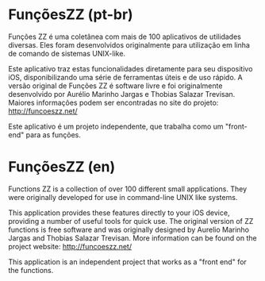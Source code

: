 <h1>
   FunçõesZZ (pt-br)
</h1>
<p>
   Funções ZZ é uma coletânea com mais de 100 aplicativos de utilidades diversas. 
   Eles foram desenvolvidos originalmente para utilização em linha de comando de sistemas UNIX-like. 

   Este aplicativo traz estas funcionalidades diretamente para seu dispositivo iOS, disponibilizando uma série de ferramentas úteis e de uso rápido. 
   A versão original de Funções ZZ é software livre e foi originalmente desenvolvido por Aurélio Marinho Jargas e Thobias Salazar Trevisan. 
   Maiores informações podem ser encontradas no site do projeto: http://funcoeszz.net/ 

   Este aplicativo é um projeto independente, que trabalha como um "front-end" para as funções.
</p>

<h1>
   FunçõesZZ (en)
</h1>
<p>
   Functions ZZ is a collection of over 100 different small applications. 
   They were originally developed for use in command-line UNIX like systems. 

   This application provides these features directly to your iOS device, providing a number of useful tools for quick use. 
   The original version of ZZ functions is free software and was originally designed by Aurelio Marinho Jargas and Thobias Salazar Trevisan. 
   More information can be found on the project website: http://funcoeszz.net/ 

   This application is an independent project that works as a "front end" for the functions.
</p>